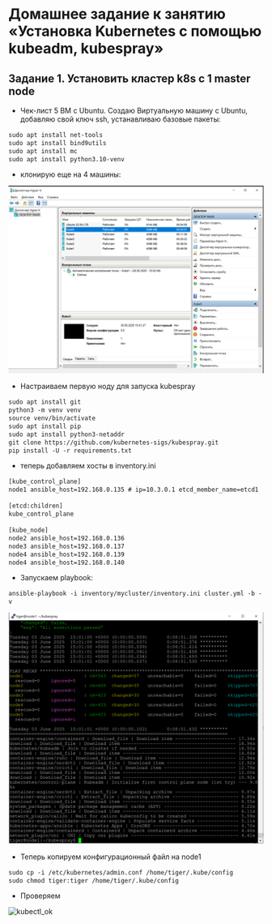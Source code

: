# Домашнее задание к занятию «Установка Kubernetes с помощью kubeadm, kubespray»

## Задание 1.  Установить кластер k8s с 1 master node

* Чек-лист 5 ВМ с Ubuntu. Создаю Виртуальную машину с Ubuntu, добавляю свой ключ ssh, устанавливаю базовые пакеты:
```
sudo apt install net-tools
sudo apt install bind9utils
sudo apt install mc
sudo apt install python3.10-venv
```
* клонирую еще на 4 машины:

![VMs-created](https://github.com/A-Tagir/kubernetes/blob/main/12/Kubernetes12_Cluster_VMs.png)

* Настраиваем первую ноду для запуска kubespray
```
sudo apt install git
python3 -m venv venv
source venv/bin/activate
sudo apt install pip
sudo apt install python3-netaddr
git clone https://github.com/kubernetes-sigs/kubespray.git
pip install -U -r requirements.txt
```
* теперь добавляем хосты в inventory.ini
```
[kube_control_plane]
node1 ansible_host=192.168.0.135 # ip=10.3.0.1 etcd_member_name=etcd1

[etcd:children]
kube_control_plane

[kube_node]
node2 ansible_host=192.168.0.136
node3 ansible_host=192.168.0.137
node4 ansible_host=192.168.0.139
node4 ansible_host=192.168.0.140
```
* Запускаем playbook:
```
ansible-playbook -i inventory/mycluster/inventory.ini cluster.yml -b -v
```
![playbook_ok](https://github.com/A-Tagir/kubernetes/blob/main/12/Kubernetes12_Cluster_Ansible_OK.png)

* Теперь копируем конфигурационный файл на node1
```
sudo cp -i /etc/kubernetes/admin.conf /home/tiger/.kube/config
sudo chmod tiger:tiger /home/tiger/.kube/config
```
* Проверяем

![kubectl_ok]()
